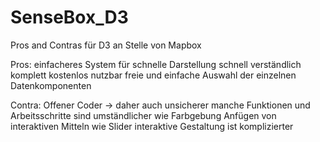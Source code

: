 # SenseBox_D3
Pros and Contras für D3 an Stelle von Mapbox

Pros:
einfacheres System für schnelle Darstellung
schnell verständlich
komplett kostenlos nutzbar
freie und einfache Auswahl der einzelnen Datenkomponenten

Contra:
Offener Coder -> daher auch unsicherer
manche Funktionen und Arbeitsschritte sind umständlicher
  wie Farbgebung
      Anfügen von interaktiven Mitteln wie Slider
interaktive Gestaltung ist komplizierter
